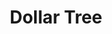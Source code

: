 ---
title: "Dollar Tree"
url: /fresno/dollar-tree-north-blackstone-avenue-2/
shop: variety store
---